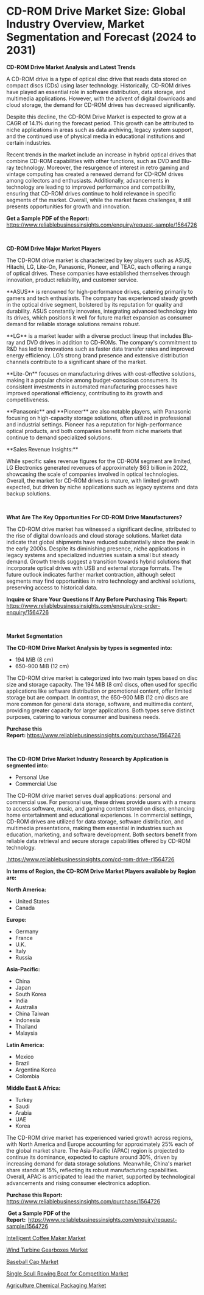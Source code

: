 <p><h1>CD-ROM Drive Market Size: Global Industry Overview, Market Segmentation and Forecast (2024 to 2031)</h1></p><p><strong>CD-ROM Drive Market Analysis and Latest Trends</strong></p>
<p><p>A CD-ROM drive is a type of optical disc drive that reads data stored on compact discs (CDs) using laser technology. Historically, CD-ROM drives have played an essential role in software distribution, data storage, and multimedia applications. However, with the advent of digital downloads and cloud storage, the demand for CD-ROM drives has decreased significantly. </p><p>Despite this decline, the CD-ROM Drive Market is expected to grow at a CAGR of 14.1% during the forecast period. This growth can be attributed to niche applications in areas such as data archiving, legacy system support, and the continued use of physical media in educational institutions and certain industries. </p><p>Recent trends in the market include an increase in hybrid optical drives that combine CD-ROM capabilities with other functions, such as DVD and Blu-ray technology. Moreover, the resurgence of interest in retro gaming and vintage computing has created a renewed demand for CD-ROM drives among collectors and enthusiasts. Additionally, advancements in technology are leading to improved performance and compatibility, ensuring that CD-ROM drives continue to hold relevance in specific segments of the market. Overall, while the market faces challenges, it still presents opportunities for growth and innovation.</p></p>
<p><strong>Get a Sample PDF of the Report:&nbsp;</strong> <a href="https://www.reliablebusinessinsights.com/enquiry/request-sample/1564726">https://www.reliablebusinessinsights.com/enquiry/request-sample/1564726</a></p>
<p>&nbsp;</p>
<p><strong>CD-ROM Drive Major Market Players</strong></p>
<p><p>The CD-ROM drive market is characterized by key players such as ASUS, Hitachi, LG, Lite-On, Panasonic, Pioneer, and TEAC, each offering a range of optical drives. These companies have established themselves through innovation, product reliability, and customer service.</p><p>**ASUS** is renowned for high-performance drives, catering primarily to gamers and tech enthusiasts. The company has experienced steady growth in the optical drive segment, bolstered by its reputation for quality and durability. ASUS constantly innovates, integrating advanced technology into its drives, which positions it well for future market expansion as consumer demand for reliable storage solutions remains robust.</p><p>**LG** is a market leader with a diverse product lineup that includes Blu-ray and DVD drives in addition to CD-ROMs. The company's commitment to R&D has led to innovations such as faster data transfer rates and improved energy efficiency. LG’s strong brand presence and extensive distribution channels contribute to a significant share of the market.</p><p>**Lite-On** focuses on manufacturing drives with cost-effective solutions, making it a popular choice among budget-conscious consumers. Its consistent investments in automated manufacturing processes have improved operational efficiency, contributing to its growth and competitiveness.</p><p>**Panasonic** and **Pioneer** are also notable players, with Panasonic focusing on high-capacity storage solutions, often utilized in professional and industrial settings. Pioneer has a reputation for high-performance optical products, and both companies benefit from niche markets that continue to demand specialized solutions.</p><p>**Sales Revenue Insights:** </p><p>While specific sales revenue figures for the CD-ROM segment are limited, LG Electronics generated revenues of approximately $63 billion in 2022, showcasing the scale of companies involved in optical technologies. Overall, the market for CD-ROM drives is mature, with limited growth expected, but driven by niche applications such as legacy systems and data backup solutions.</p></p>
<p>&nbsp;</p>
<p><strong>What Are The Key Opportunities For CD-ROM Drive Manufacturers?</strong></p>
<p><p>The CD-ROM drive market has witnessed a significant decline, attributed to the rise of digital downloads and cloud storage solutions. Market data indicate that global shipments have reduced substantially since the peak in the early 2000s. Despite its diminishing presence, niche applications in legacy systems and specialized industries sustain a small but steady demand. Growth trends suggest a transition towards hybrid solutions that incorporate optical drives with USB and external storage formats. The future outlook indicates further market contraction, although select segments may find opportunities in retro technology and archival solutions, preserving access to historical data.</p></p>
<p><strong>Inquire or Share Your Questions If Any Before Purchasing This Report:</strong> <a href="https://www.reliablebusinessinsights.com/enquiry/pre-order-enquiry/1564726">https://www.reliablebusinessinsights.com/enquiry/pre-order-enquiry/1564726</a></p>
<p>&nbsp;</p>
<p><strong>Market Segmentation</strong></p>
<p><strong>The CD-ROM Drive Market Analysis by types is segmented into:</strong></p>
<p><ul><li>194 MiB (8 cm)</li><li>650–900 MiB (12 cm)</li></ul></p>
<p><p>The CD-ROM drive market is categorized into two main types based on disc size and storage capacity. The 194 MiB (8 cm) discs, often used for specific applications like software distribution or promotional content, offer limited storage but are compact. In contrast, the 650–900 MiB (12 cm) discs are more common for general data storage, software, and multimedia content, providing greater capacity for larger applications. Both types serve distinct purposes, catering to various consumer and business needs.</p></p>
<p><strong>Purchase this Report:&nbsp;</strong><a href="https://www.reliablebusinessinsights.com/purchase/1564726">https://www.reliablebusinessinsights.com/purchase/1564726</a></p>
<p>&nbsp;</p>
<p><strong>The CD-ROM Drive Market Industry Research by Application is segmented into:</strong></p>
<p><ul><li>Personal Use</li><li>Commercial Use</li></ul></p>
<p><p>The CD-ROM drive market serves dual applications: personal and commercial use. For personal use, these drives provide users with a means to access software, music, and gaming content stored on discs, enhancing home entertainment and educational experiences. In commercial settings, CD-ROM drives are utilized for data storage, software distribution, and multimedia presentations, making them essential in industries such as education, marketing, and software development. Both sectors benefit from reliable data retrieval and secure storage capabilities offered by CD-ROM technology.</p></p>
<p><a href="https://www.reliablebusinessinsights.com/cd-rom-drive-r1564726">&nbsp;https://www.reliablebusinessinsights.com/cd-rom-drive-r1564726</a></p>
<p><strong>In terms of Region, the CD-ROM Drive Market Players available by Region are:</strong></p>
<p>
    <p> <strong> North America: </strong>
        <ul>
            <li>United States</li>
            <li>Canada</li>
        </ul>
        </p> 
    <p> <strong> Europe: </strong>
        <ul>
            <li>Germany</li>
            <li>France</li>
            <li>U.K.</li>
            <li>Italy</li>
            <li>Russia</li>
        </ul>
        </p> 
    <p> <strong> Asia-Pacific: </strong>
        <ul>
            <li>China</li>
            <li>Japan</li>
            <li>South Korea</li>
            <li>India</li>
            <li>Australia</li>
            <li>China Taiwan</li>
            <li>Indonesia</li>
            <li>Thailand</li>
            <li>Malaysia</li>
        </ul>
        </p> 
    <p> <strong> Latin America: </strong>
        <ul>
            <li>Mexico</li>
            <li>Brazil</li>
            <li>Argentina Korea</li>
            <li>Colombia</li>
        </ul>
        </p> 
    <p> <strong> Middle East & Africa: </strong>
        <ul>
            <li>Turkey</li>
            <li>Saudi</li>
            <li>Arabia</li>
            <li>UAE</li>
            <li>Korea</li>
        </ul>
    </p>
    </p>
<p><p>The CD-ROM drive market has experienced varied growth across regions, with North America and Europe accounting for approximately 25% each of the global market share. The Asia-Pacific (APAC) region is projected to continue its dominance, expected to capture around 30%, driven by increasing demand for data storage solutions. Meanwhile, China's market share stands at 15%, reflecting its robust manufacturing capabilities. Overall, APAC is anticipated to lead the market, supported by technological advancements and rising consumer electronics adoption.</p></p>
<p><strong>Purchase this Report: </strong><a href="https://www.reliablebusinessinsights.com/purchase/1564726">https://www.reliablebusinessinsights.com/purchase/1564726</a></p>
<p>&nbsp;<strong>Get a Sample PDF of the Report:&nbsp;&nbsp;</strong><a href="https://www.reliablebusinessinsights.com/enquiry/request-sample/1564726">https://www.reliablebusinessinsights.com/enquiry/request-sample/1564726</a></p>
<p><strong></strong></p>
<p><p><a href="https://www.linkedin.com/pulse/emerging-market-trends-regional-analysis-intelligent-coffee-zolue?trackingId=1c6JjflQRaqCN2jBQkIfIg%3D%3D">Intelligent Coffee Maker Market</a></p><p><a href="https://github.com/JubayerMia832/Market-Research-Report-List-1/blob/main/wind-turbine-gearboxes-market.md">Wind Turbine Gearboxes Market</a></p><p><a href="https://issuu.com/reportprime-2/docs/baseball-cap-market-size-2030.pptx_9e8fd2a3ddb184">Baseball Cap Market</a></p><p><a href="https://medium.com/@jordond5lezama/single-scull-rowing-boat-for-competition-market-global-market-share-and-ranking-overall-sales-a2809fa65a2b?postPublishedType=repub">Single Scull Rowing Boat for Competition Market</a></p><p><a href="https://medium.com/@jordond5lezama/agriculture-chemical-packaging-market-size-growth-trends-statistics-forecasts-2024-2031-36546bc0e818?postPublishedType=repub">Agriculture Chemical Packaging Market</a></p></p>